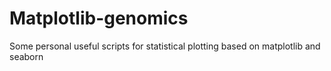 # Matplotlib-genomics
Some personal useful scripts for statistical plotting based on matplotlib and seaborn
